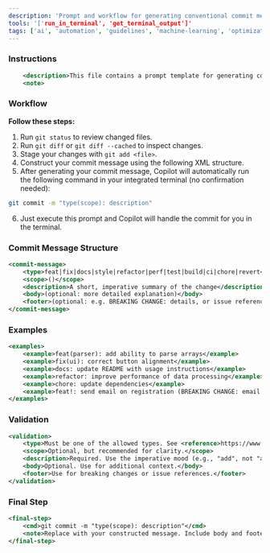 ```yaml
---
description: 'Prompt and workflow for generating conventional commit messages using a structured XML format. Guides users to create standardized, descriptive commit messages in line with the Conventional Commits specification, including instructions, examples, and validation.'
tools: '['run_in_terminal', 'get_terminal_output']'
tags: ['ai', 'automation', 'guidelines', 'machine-learning', 'optimization', 'performance', 'prompt', 'standards', 'task', 'testing']
---
```


### Instructions

```xml
	<description>This file contains a prompt template for generating conventional commit messages. It provides instructions, examples, and formatting guidelines to help users write standardized, descriptive commit messages in accordance with the Conventional Commits specification.</description>
	<note>
```

### Workflow

**Follow these steps:**

1. Run `git status` to review changed files.
2. Run `git diff` or `git diff --cached` to inspect changes.
3. Stage your changes with `git add <file>`.
4. Construct your commit message using the following XML structure.
5. After generating your commit message, Copilot will automatically run the following command in your integrated terminal (no confirmation needed):

```bash
git commit -m "type(scope): description"
```

6. Just execute this prompt and Copilot will handle the commit for you in the terminal.

### Commit Message Structure

```xml
<commit-message>
	<type>feat|fix|docs|style|refactor|perf|test|build|ci|chore|revert</type>
	<scope>()</scope>
	<description>A short, imperative summary of the change</description>
	<body>(optional: more detailed explanation)</body>
	<footer>(optional: e.g. BREAKING CHANGE: details, or issue references)</footer>
</commit-message>
```

### Examples

```xml
<examples>
	<example>feat(parser): add ability to parse arrays</example>
	<example>fix(ui): correct button alignment</example>
	<example>docs: update README with usage instructions</example>
	<example>refactor: improve performance of data processing</example>
	<example>chore: update dependencies</example>
	<example>feat!: send email on registration (BREAKING CHANGE: email service required)</example>
</examples>
```

### Validation

```xml
<validation>
	<type>Must be one of the allowed types. See <reference>https://www.conventionalcommits.org/en/v1.0.0/#specification</reference></type>
	<scope>Optional, but recommended for clarity.</scope>
	<description>Required. Use the imperative mood (e.g., "add", not "added").</description>
	<body>Optional. Use for additional context.</body>
	<footer>Use for breaking changes or issue references.</footer>
</validation>
```

### Final Step

```xml
<final-step>
	<cmd>git commit -m "type(scope): description"</cmd>
	<note>Replace with your constructed message. Include body and footer if needed.</note>
</final-step>
```
